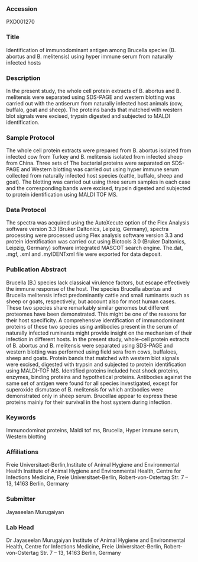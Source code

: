 ### Accession
PXD001270

### Title
Identification of immunodominant antigen among Brucella species (B. abortus and B. melitensis) using hyper immune serum from naturally infected hosts

### Description
In the present study, the whole cell protein extracts of B. abortus and B. melitensis were separated using SDS-PAGE and western blotting was carried out with the antiserum from naturally infected host animals (cow, buffalo, goat and sheep). The proteins bands that matched with western blot signals were excised, trypsin digested and subjected to MALDI identification.

### Sample Protocol
The whole cell protein extracts were prepared from B. abortus isolated from infected cow from Turkey and B. melitensis isolated from infected sheep from China. Three sets of The bacterial proteins were separated on SDS-PAGE and Western blotting was carried out using hyper immune serum collected from naturally infected host species (cattle, buffalo, sheep and goat). The blotting was carried out using three serum samples in each case and the corresponding bands were excised, trypsin digested and subjected to protein identification using MALDI TOF MS.

### Data Protocol
The spectra was acquired using the AutoXecute option of the Flex Analysis software version 3.3 (Bruker Daltonics, Leipzig, Germany), spectra processing were processed using Flex analysis software  version 3.3 and protein identification was carried out using Biotools 3.0 (Bruker Daltonics, Leipzig, Germany) software integrated  MASCOT search engine. The.dat, .mgf, .xml and .myIDENTxml file were exported for data deposit.

### Publication Abstract
Brucella (B.) species lack classical virulence factors, but escape effectively the immune response of the host. The species Brucella abortus and Brucella melitensis infect predominantly cattle and small ruminants such as sheep or goats, respectively, but account also for most human cases. These two species share remarkably similar genomes but different proteomes have been demonstrated. This might be one of the reasons for their host specificity. A comprehensive identification of immunodominant proteins of these two species using antibodies present in the serum of naturally infected ruminants might provide insight on the mechanism of their infection in different hosts. In the present study, whole-cell protein extracts of B. abortus and B. melitensis were separated using SDS-PAGE and western blotting was performed using field sera from cows, buffaloes, sheep and goats. Protein bands that matched with western blot signals were excised, digested with trypsin and subjected to protein identification using MALDI-TOF MS. Identified proteins included heat shock proteins, enzymes, binding proteins and hypothetical proteins. Antibodies against the same set of antigen were found for all species investigated, except for superoxide dismutase of B. melitensis for which antibodies were demonstrated only in sheep serum. Brucellae appear to express these proteins mainly for their survival in the host system during infection.

### Keywords
Immunodominat proteins, Maldi tof ms, Brucella, Hyper immune serum, Western blotting

### Affiliations
Freie Universitaet-Berlin,Institute of Animal Hygiene and Environmental Health
Institute of Animal Hygiene and Environmental Health, Centre for Infections Medicine, Freie Universitaet-Berlin, Robert-von-Ostertag Str. 7 – 13, 14163 Berlin, Germany

### Submitter
Jayaseelan Murugaiyan

### Lab Head
Dr Jayaseelan Murugaiyan
Institute of Animal Hygiene and Environmental Health, Centre for Infections Medicine, Freie Universitaet-Berlin, Robert-von-Ostertag Str. 7 – 13, 14163 Berlin, Germany



